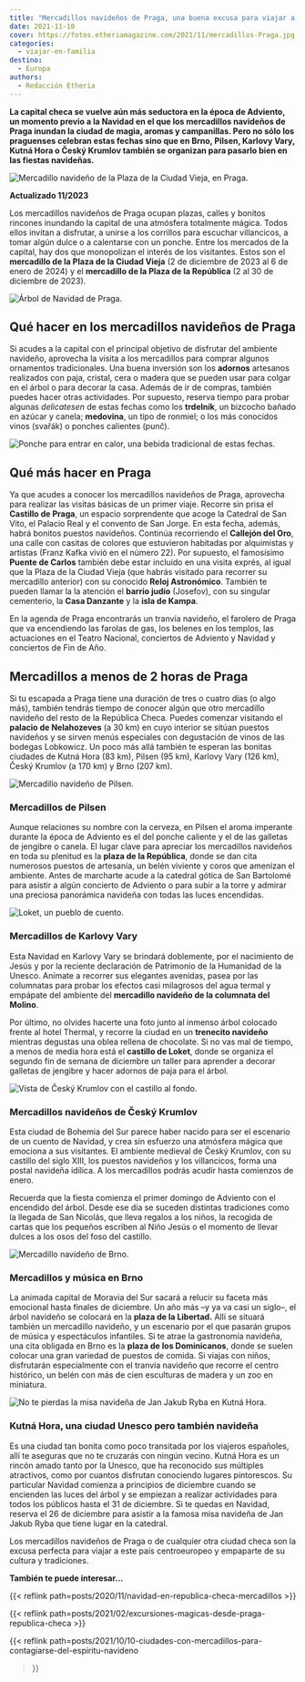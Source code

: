 ```yaml
---
title: "Mercadillos navideños de Praga, una buena excusa para viajar a Chequia"
date: 2021-11-10
cover: https://fotos.etheriamagazine.com/2021/11/mercadillos-Praga.jpg
categories: 
  - viajar-en-familia
destino: 
  - Europa
authors: 
  - Redacción Etheria
---
```


**La capital checa se vuelve aún más seductora en la época de Adviento, un momento 
previo a la Navidad en el que los mercadillos navideños de Praga inundan la ciudad de 
magia, aromas y campanillas. Pero no sólo los praguenses celebran estas fechas sino que 
en Brno, Pilsen, Karlovy Vary, Kutná Hora o Český Krumlov también se organizan para 
pasarlo bien en las fiestas navideñas.** 

![Mercadillo navideño de la Plaza de la Ciudad Vieja, en Praga.](https://fotos.etheriamagazine.com/2021/11/mercadillos-Praga.jpg "Mercadillo navideño de la Plaza de la Ciudad Vieja, en Praga. © Libor Svácek")

**Actualizado 11/2023** 

Los mercadillos navideños de Praga ocupan plazas, calles y bonitos rincones inundando la 
capital de una atmósfera totalmente mágica. Todos ellos invitan a disfrutar, a unirse a 
los corrillos para escuchar villancicos, a tomar algún dulce o a calentarse con un 
ponche. Entre los mercados de la capital, hay dos que monopolizan el interés de los 
visitantes. Estos son el **mercadillo de la Plaza de la Ciudad Vieja** (2 de diciembre 
de 2023 al 6 de enero de 2024) y el **mercadillo de la Plaza de la República** (2 al 30 
de diciembre de 2023). 

![Árbol de Navidad de Praga.](https://fotos.etheriamagazine.com/2021/11/mercados-navidad-Praga.jpg "Árbol de Navidad de Praga. © Julie Vrábelová")

## Qué hacer en los mercadillos navideños de Praga

Si acudes a la capital con el principal objetivo de disfrutar del ambiente navideño, 
aprovecha la visita a los mercadillos para comprar algunos ornamentos tradicionales. Una 
buena inversión son los **adornos** artesanos realizados con paja, cristal, cera o 
madera que se pueden usar para colgar en el árbol o para decorar la casa. Además de ir 
de compras, también puedes hacer otras actividades. Por supuesto, reserva tiempo para 
probar algunas _delicatesen_ de estas fechas como los **trdelník**, un bizcocho bañado 
en azúcar y canela; **medovina**, un tipo de ronmiel; o los más conocidos vinos (svařák) 
o ponches calientes (punč). 

![Ponche para entrar en calor, una bebida tradicional de estas fechas.](https://fotos.etheriamagazine.com/2020/11/ponche-caliente-republica-checa.jpg "Ponche para entrar en calor, una bebida tradicional de estas fechas. © Good Agency")

## Qué más hacer en Praga

Ya que acudes a conocer los mercadillos navideños de Praga, aprovecha para realizar las 
visitas básicas de un primer viaje. Recorre sin prisa el **Castillo de Praga**, un 
espacio sorprendente que acoge la Catedral de San Vito, el Palacio Real y el convento de 
San Jorge. En esta fecha, además, habrá bonitos puestos navideños. Continúa recorriendo 
el **Callejón del Oro**, una calle con casitas de colores que estuvieron habitadas por 
alquimistas y artistas (Franz Kafka vivió en el número 22). Por supuesto, el famosísimo 
**Puente de Carlos** también debe estar incluido en una visita exprés, al igual que la 
Plaza de la Ciudad Vieja (que habrás visitado para recorrer su mercadillo anterior) con 
su conocido **Reloj Astronómico**. También te pueden llamar la la atención el **barrio 
judío** (Josefov), con su singular cementerio, la **Casa Danzante** y la **isla de 
Kampa**. 

En la agenda de Praga encontrarás un tranvía navideño, el farolero de Praga que va 
encendiendo las farolas de gas, los belenes en los templos, las actuaciones en el Teatro 
Nacional, conciertos de Adviento y Navidad y conciertos de Fin de Año. 

## Mercadillos a menos de 2 horas de Praga

Si tu escapada a Praga tiene una duración de tres o cuatro días (o algo más), también 
tendrás tiempo de conocer algún que otro mercadillo navideño del resto de la República 
Checa. Puedes comenzar visitando el **palacio de Nelahozeves** (a 30 km) en cuyo 
interior se sitúan puestos navideños y se sirven menús especiales con degustación de 
vinos de las bodegas Lobkowicz. Un poco más allá también te esperan las bonitas ciudades 
de Kutná Hora (83 km), Pilsen (95 km), Karlovy Vary (126 km), Český Krumlov (a 170 km) y 
Brno (207 km). 

![Mercadillo navideño de Pilsen.](https://fotos.etheriamagazine.com/2021/11/mercadillo-navidad-pilsen-chequia.jpg "Mercadillo navideño de Pilsen. © Libor Svácek")

### Mercadillos de Pilsen

Aunque relaciones su nombre con la cerveza, en Pilsen el aroma imperante durante la 
época de Adviento es el del ponche caliente y el de las galletas de jengibre o canela. 
El lugar clave para apreciar los mercadillos navideños en toda su plenitud es la **plaza 
de la República**, donde se dan cita numerosos puestos de artesanía, un belén viviente y 
coros que amenizan el ambiente. Antes de marcharte acude a la catedral gótica de San 
Bartolomé para asistir a algún concierto de Adviento o para subir a la torre y admirar 
una preciosa panorámica navideña con todas las luces encendidas. 

![Loket, un pueblo de cuento.](https://fotos.etheriamagazine.com/2021/11/navidad-Loket.jpg "Loket, un pueblo de cuento. © Ladislav Renner")

### Mercadillos de Karlovy Vary

Esta Navidad en Karlovy Vary se brindará doblemente, por el nacimiento de Jesús y por la 
reciente declaración de Patrimonio de la Humanidad de la Unesco. Anímate a recorrer sus 
elegantes avenidas, pasea por las columnatas para probar los efectos casi milagrosos del 
agua termal y empápate del ambiente del **mercadillo navideño de la columnata del 
Molino**. 

Por último, no olvides hacerte una foto junto al inmenso árbol colocado frente al hotel 
Thermal, y recorre la ciudad en un **trenecito navideño** mientras degustas una oblea 
rellena de chocolate. Si no vas mal de tiempo, a menos de media hora está el **castillo 
de Loket**, donde se organiza el segundo fin de semana de diciembre un taller para 
aprender a decorar galletas de jengibre y hacer adornos de paja para el árbol. 

![Vista de Český Krumlov con el castillo al fondo.](https://fotos.etheriamagazine.com/2021/11/Cesky-Krumlov-navidad.jpg "Vista de Český Krumlov con el castillo al fondo. © Libor Svácek")

### Mercadillos navideños de Český Krumlov

Esta ciudad de Bohemia del Sur parece haber nacido para ser el escenario de un cuento de 
Navidad, y crea sin esfuerzo una atmósfera mágica que emociona a sus visitantes. El 
ambiente medieval de Český Krumlov, con su castillo del siglo XIII, los puestos 
navideños y los villancicos, forma una postal navideña idílica. A los mercadillos podrás 
acudir hasta comienzos de enero. 

Recuerda que la fiesta comienza el primer domingo de Adviento con el encendido del 
árbol. Desde ese día se suceden distintas tradiciones como la llegada de San Nicolás, 
que lleva regalos a los niños, la recogida de cartas que los pequeños escriben al Niño 
Jesús o el momento de llevar dulces a los osos del foso del castillo. 

![Mercadillo navideño de Brno.](https://fotos.etheriamagazine.com/2021/11/mercadillo-navideno-brno-chequia.jpg "Mercadillo navideño de Brno. © Pavel Gabzyl")

### Mercadillos y música en Brno

La animada capital de Moravia del Sur sacará a relucir su faceta más emocional hasta 
finales de diciembre. Un año más –y ya va casi un siglo–, el árbol navideño se colocará 
en la **plaza de la Libertad.** Allí se situará también un mercadillo navideño, y un 
escenario por el que pasarán grupos de música y espectáculos infantiles. Si te atrae la 
gastronomía navideña, una cita obligada en Brno es la **plaza de los Dominicanos**, 
donde se suelen colocar una gran variedad de puestos de comida. Si viajas con niños, 
disfrutarán especialmente con el tranvía navideño que recorre el centro histórico, un 
belén con más de cien esculturas de madera y un zoo en miniatura. 

![No te pierdas la misa navideña de Jan Jakub Ryba en Kutná Hora.](https://fotos.etheriamagazine.com/2021/11/iglesia-misa-navidad-Kutna-Hora.jpg "No te pierdas la misa navideña de Jan Jakub Ryba en Kutná Hora. © Libor Svácek")

### Kutná Hora, una ciudad Unesco pero también navideña

Es una ciudad tan bonita como poco transitada por los viajeros españoles, allí te 
aseguras que no te cruzarás con ningún vecino. Kutná Hora es un rincón amado tanto por 
la Unesco, que ha reconocido sus múltiples atractivos, como por cuantos disfrutan 
conociendo lugares pintorescos. Su particular Navidad comienza a principios de diciembre 
cuando se encienden las luces del árbol y se empiezan a realizar actividades para todos 
los públicos hasta el 31 de diciembre. Si te quedas en Navidad, reserva el 26 de 
diciembre para asistir a la famosa misa navideña de Jan Jakub Ryba que tiene lugar en la 
catedral. 

Los mercadillos navideños de Praga o de cualquier otra ciudad checa son la excusa 
perfecta para viajar a este país centroeuropeo y empaparte de su cultura y tradiciones. 

**También te puede interesar…** 

{{< reflink path=posts/2020/11/navidad-en-republica-checa-mercadillos >}} 

{{< reflink path=posts/2021/02/excursiones-magicas-desde-praga-republica-checa >}} 

{{< reflink 
path=posts/2021/10/10-ciudades-con-mercadillos-para-contagiarse-del-espiritu-navideno 
>}}
